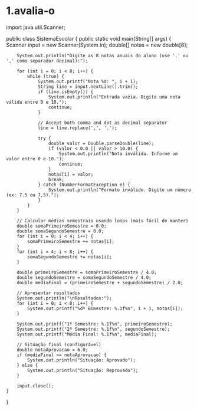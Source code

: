 # 1.avalia-o
import java.util.Scanner;

public class SistemaEscolar {
    public static void main(String[] args) {
        Scanner input = new Scanner(System.in);
        double[] notas = new double[8];

        System.out.println("Digite as 8 notas anuais do aluno (use '.' ou ',' como separador decimal):");

        for (int i = 0; i < 8; i++) {
            while (true) {
                System.out.printf("Nota %d: ", i + 1);
                String line = input.nextLine().trim();
                if (line.isEmpty()) {
                    System.out.println("Entrada vazia. Digite uma nota válida entre 0 e 10.");
                    continue;
                }

                // Accept both comma and dot as decimal separator
                line = line.replace(',', '.');

                try {
                    double valor = Double.parseDouble(line);
                    if (valor < 0.0 || valor > 10.0) {
                        System.out.println("Nota inválida. Informe um valor entre 0 e 10.");
                        continue;
                    }
                    notas[i] = valor;
                    break;
                } catch (NumberFormatException e) {
                    System.out.println("Formato inválido. Digite um número (ex: 7.5 ou 7,5).");
                }
            }
        }

        // Calcular médias semestrais usando loops (mais fácil de manter)
        double somaPrimeiroSemestre = 0.0;
        double somaSegundoSemestre = 0.0;
        for (int i = 0; i < 4; i++) {
            somaPrimeiroSemestre += notas[i];
        }
        for (int i = 4; i < 8; i++) {
            somaSegundoSemestre += notas[i];
        }

        double primeiroSemestre = somaPrimeiroSemestre / 4.0;
        double segundoSemestre = somaSegundoSemestre / 4.0;
        double mediaFinal = (primeiroSemestre + segundoSemestre) / 2.0;

        // Apresentar resultados
        System.out.println("\nResultados:");
        for (int i = 0; i < 8; i++) {
            System.out.printf("%dº Bimestre: %.1f%n", i + 1, notas[i]);
        }

        System.out.printf("1º Semestre: %.1f%n", primeiroSemestre);
        System.out.printf("2º Semestre: %.1f%n", segundoSemestre);
        System.out.printf("Média Final: %.1f%n", mediaFinal);

        // Situação final (configurável)
        double notaAprovacao = 6.0;
        if (mediaFinal >= notaAprovacao) {
            System.out.println("Situação: Aprovado");
        } else {
            System.out.println("Situação: Reprovado");
        }

        input.close();
    }
}
